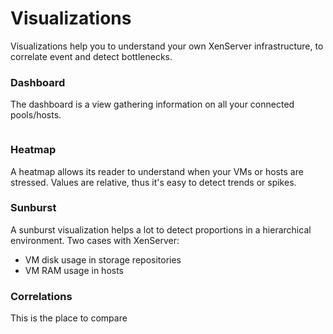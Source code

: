 # Visualizations

Visualizations help you to understand your own XenServer infrastructure, to correlate event and detect bottlenecks.

### Dashboard

The dashboard is a view gathering information on all your connected pools/hosts.

![]()

### Heatmap

A heatmap allows its reader to understand when your VMs or hosts are stressed. Values are relative, thus it's easy to detect trends or spikes.

### Sunburst

A sunburst visualization helps a lot to detect proportions in a hierarchical environment. Two cases with XenServer:

* VM disk usage in storage repositories
* VM RAM usage in hosts

### Correlations

This is the place to compare